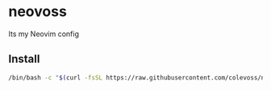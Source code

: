 # neovoss

Its my Neovim config

## Install

```bash
/bin/bash -c "$(curl -fsSL https://raw.githubusercontent.com/colevoss/neovoss/main/tools/install.sh)"
```
